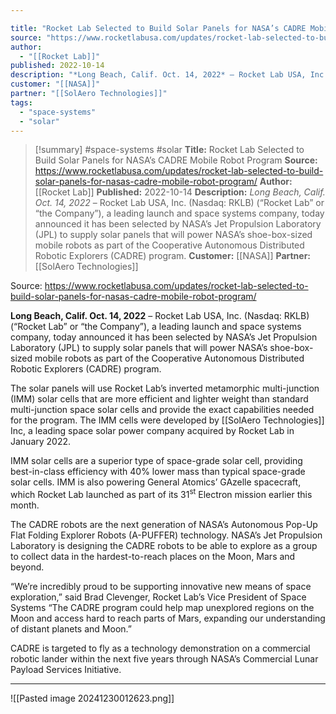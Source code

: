 ```yaml
---

title: "Rocket Lab Selected to Build Solar Panels for NASA’s CADRE Mobile Robot Program "
source: "https://www.rocketlabusa.com/updates/rocket-lab-selected-to-build-solar-panels-for-nasas-cadre-mobile-robot-program/"
author:
  - "[[Rocket Lab]]"
published: 2022-10-14
description: "*Long Beach, Calif. Oct. 14, 2022* – Rocket Lab USA, Inc. (Nasdaq: RKLB) (“Rocket Lab” or “the Company”), a leading launch and space systems company, today announced it has been selected by NASA’s Jet Propulsion Laboratory (JPL) to supply solar panels that will power NASA’s shoe-box-sized mobile robots as part of the Cooperative Autonomous Distributed Robotic Explorers (CADRE) program."
customer: "[[NASA]]"
partner: "[[SolAero Technologies]]"
tags:
  - "space-systems"
  - "solar"
---
```

>[!summary]
#space-systems #solar
**Title:** Rocket Lab Selected to Build Solar Panels for NASA’s CADRE Mobile Robot Program 
**Source:** https://www.rocketlabusa.com/updates/rocket-lab-selected-to-build-solar-panels-for-nasas-cadre-mobile-robot-program/
**Author:** [[Rocket Lab]]
**Published:** 2022-10-14
**Description:** *Long Beach, Calif. Oct. 14, 2022* – Rocket Lab USA, Inc. (Nasdaq: RKLB) (“Rocket Lab” or “the Company”), a leading launch and space systems company, today announced it has been selected by NASA’s Jet Propulsion Laboratory (JPL) to supply solar panels that will power NASA’s shoe-box-sized mobile robots as part of the Cooperative Autonomous Distributed Robotic Explorers (CADRE) program.
**Customer:** [[NASA]]
**Partner:** [[SolAero Technologies]]

Source: https://www.rocketlabusa.com/updates/rocket-lab-selected-to-build-solar-panels-for-nasas-cadre-mobile-robot-program/

**Long Beach, Calif. Oct. 14, 2022** – Rocket Lab USA, Inc. (Nasdaq: RKLB) (“Rocket Lab” or “the Company”), a leading launch and space systems company, today announced it has been selected by NASA’s Jet Propulsion Laboratory (JPL) to supply solar panels that will power NASA’s shoe-box-sized mobile robots as part of the Cooperative Autonomous Distributed Robotic Explorers (CADRE) program. 

The solar panels will use Rocket Lab’s inverted metamorphic multi-junction (IMM) solar cells that are more efficient and lighter weight than standard multi-junction space solar cells and provide the exact capabilities needed for the program. The IMM cells were developed by [[SolAero Technologies]] Inc, a leading space solar power company acquired by Rocket Lab in January 2022.

IMM solar cells are a superior type of space-grade solar cell, providing best-in-class efficiency with 40% lower mass than typical space-grade solar cells. IMM is also powering General Atomics’ GAzelle spacecraft, which Rocket Lab launched as part of its 31<sup>st</sup> Electron mission earlier this month.

The CADRE robots are the next generation of NASA’s Autonomous Pop-Up Flat Folding Explorer Robots (A-PUFFER) technology. NASA’s Jet Propulsion Laboratory is designing the CADRE robots to be able to explore as a group to collect data in the hardest-to-reach places on the Moon, Mars and beyond.

“We’re incredibly proud to be supporting innovative new means of space exploration,” said Brad Clevenger, Rocket Lab’s Vice President of Space Systems “The CADRE program could help map unexplored regions on the Moon and access hard to reach parts of Mars, expanding our understanding of distant planets and Moon.”

CADRE is targeted to fly as a technology demonstration on a commercial robotic lander within the next five years through NASA’s Commercial Lunar Payload Services Initiative.

---

![[Pasted image 20241230012623.png]]